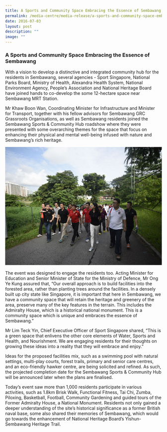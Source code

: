 ```yaml
---
title: A Sports and Community Space Embracing the Essence of Sembawang
permalink: /media-centre/media-release/a-sports-and-community-space-embracing-the-essence-of-sembawang/
date: 2016-07-03
layout: post
description: ""
image: ""
---
```

### **A Sports and Community Space Embracing the Essence of Sembawang**
With a vision to develop a distinctive and integrated community hub for the residents in Sembawang, several agencies - Sport Singapore, National Parks Board, Ministry of Health, Alexandra Health System, National Environment Agency, People’s Association and National Heritage Board have joined hands to co-develop the some 12-hectare space near Sembawang MRT Station.  
  
Mr Khaw Boon Wan, Coordinating Minister for Infrastructure and Minister for Transport, together with his fellow advisors for Sembawang GRC Grassroots Organisations, as well as Sembawang residents joined the Sembawang Sports & Community Hub roadshow where they were presented with some overarching themes for the space that focus on enhancing their physical and mental well-being infused with nature and Sembawang’s rich heritage.

![](/images/Media%20Centre/Media%20Release/2016/July/Minister%20Khaw%20Boon%20Wan%20Ag%20Min%20Mr%20Ong%20Ye%20Kung%20%20Grassroot%20leaders%20of%20Sembawang%20GRC%20and%20Agency%20CEO.jpeg)

The event was designed to engage the residents too. Acting Minister for Education and Senior Minister of State for the Ministry of Defence, Mr Ong Ye Kung assured that, “Our overall approach is to build facilities into the forested area, rather than planting trees around the facilities. In a densely built up city state like Singapore, it is important that here in Sembawang, we have a community space that will retain the heritage and greenery of the area, preserve many of the key features in the terrain. This includes the Admiralty House, which is a historical national monument. This is a community space which is unique and embraces the essence of Sembawang.”

Mr Lim Teck Yin, Chief Executive Officer of Sport Singapore shared, “This is a green space that enlivens the other core elements of Water, Sports and Health, and Nourishment. We are engaging residents for their thoughts on growing these ideas into a reality that they will embrace and enjoy.”  
  
Ideas for the proposed facilities mix, such as a swimming pool with natural settings, multi-play courts, forest trails, primary and senior care centres, and an eco-friendly hawker centre, are being solicited and refined. As such, the projected completion date for the Sembawang Sports & Community Hub will be announced later when the plans are finalised.  


Today’s event saw more than 1,000 residents participate in various activities, such as 1.8km Brisk Walk, Functional Fitness, Tai Chi, Zumba, Piloxing, Basketball, Football, Community Gardening and guided tours of the Former Admiralty House, a National Monument. Residents not only gained a deeper understanding of the site’s historical significance as a former British naval base, some also shared their memories of Sembawang, which would go towards the enhancement of National Heritage Board’s Yishun-Sembawang Heritage Trail.